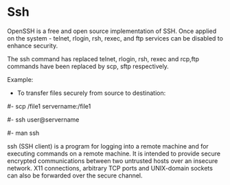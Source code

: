 # Ssh

OpenSSH is a free and open source implementation of SSH.
Once applied on the system - telnet, rlogin, rsh, rexec,
and ftp services can be disabled to enhance security.

The ssh command has replaced telnet, rlogin, rsh, rexec
and rcp,ftp commands have been replaced by scp, sftp
respectively. 



Example: 

- To transfer files securely from source to destination:

#- scp  /file1  servername:/file1

#- ssh user@servername

#- man ssh

 ssh (SSH client) is a program for logging into a
 remote machine and for executing commands on a remote
 machine.  It is intended to provide secure encrypted
 communications between two untrusted hosts over an
 insecure network.  X11 connections, arbitrary TCP
 ports and UNIX-domain sockets can also be forwarded
 over the secure channel.
